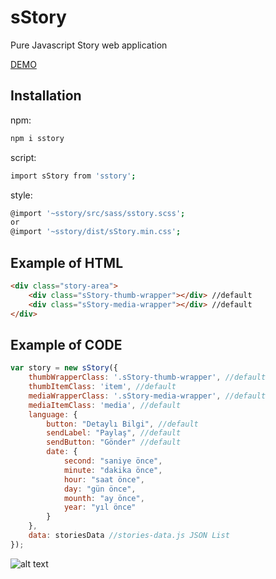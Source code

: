 # sStory
Pure Javascript Story web application

[DEMO](https://umutyaldiz.com/storiesjs/index.html)

## Installation

npm:
```sh
npm i sstory
```


script:
```sh
import sStory from 'sstory';
```


style:
```sh
@import '~sstory/src/sass/sstory.scss';
or
@import '~sstory/dist/sStory.min.css';
```


## Example of HTML

```html
<div class="story-area">
    <div class="sStory-thumb-wrapper"></div> //default
    <div class="sStory-media-wrapper"></div> //default
</div>
```

## Example of CODE
```javascript
var story = new sStory({
    thumbWrapperClass: '.sStory-thumb-wrapper', //default
    thumbItemClass: 'item', //default
    mediaWrapperClass: '.sStory-media-wrapper', //default
    mediaItemClass: 'media', //default
    language: { 
        button: "Detaylı Bilgi", //default
        sendLabel: "Paylaş", //default
        sendButton: "Gönder" //default
        date: {
            second: "saniye önce",
            minute: "dakika önce",
            hour: "saat önce",
            day: "gün önce",
            mounth: "ay önce",
            year: "yıl önce"
        }
    }, 
    data: storiesData //stories-data.js JSON List
});
```

![alt text](https://storiesjs.com/sStory-cover.png)
